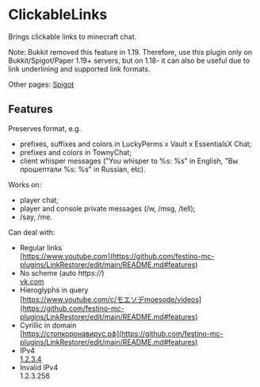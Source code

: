 # ClickableLinks
 Brings clickable links to minecraft chat.  

Note: Bukkit removed this feature in 1.19. Therefore, use this plugin only on Bukkit/Spigot/Paper 1.19+ servers, but on 1.18- it can also be useful due to link underlining and supported link formats.  

Other pages: [Spigot](https://www.spigotmc.org/resources/clickablelinks.105786/)
  
<h2>Features</h2>

Preserves format, e.g.
* prefixes, suffixes and colors in LuckyPerms x Vault x EssentialsX Chat;
* prefixes and colors in TownyChat;
* client whisper messages ("You whisper to %s: %s" in English, "Вы прошептали %s: %s" in Russian, etc).

Works on:  
* player chat;  
* player and console private messages (/w, /msg, /tell);  
* /say, /me.

Can deal with:  
* Regular links  
[https://www.youtube.com](https://github.com/festino-mc-plugins/LinkRestorer/edit/main/README.md#features)  
* No scheme (auto _https://_)  
[vk.com](https://github.com/festino-mc-plugins/LinkRestorer/edit/main/README.md#features)  
* Hieroglyphs in query  
[https://www.youtube.com/c/モエソデmoesode/videos](https://github.com/festino-mc-plugins/LinkRestorer/edit/main/README.md#features)  
* Cyrillic in domain  
[https://стопкоронавирус.рф](https://github.com/festino-mc-plugins/LinkRestorer/edit/main/README.md#features)  
* IPv4  
[1.2.3.4](https://github.com/festino-mc-plugins/LinkRestorer/edit/main/README.md#features)  
* Invalid IPv4  
1.2.3.256  
